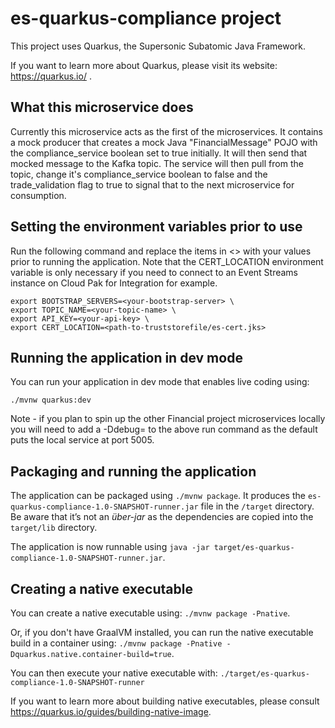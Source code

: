 # es-quarkus-compliance project

This project uses Quarkus, the Supersonic Subatomic Java Framework.

If you want to learn more about Quarkus, please visit its website: https://quarkus.io/ .


## What this microservice does

Currently this microservice acts as the first of the microservices. It contains a mock producer that creates a mock Java "FinancialMessage" POJO with the compliance_service boolean set to true initially. It will then send that mocked message to the Kafka topic. The service will then pull from the topic, change it's compliance_service boolean to false and the trade_validation flag to true to signal that to the next microservice for consumption.


## Setting the environment variables prior to use

Run the following command and replace the items in <> with your values prior to running the application. Note that the CERT_LOCATION environment variable is only necessary if you need to connect to an Event Streams instance on Cloud Pak for Integration for example.

```shell
export BOOTSTRAP_SERVERS=<your-bootstrap-server> \ 
export TOPIC_NAME=<your-topic-name> \
export API_KEY=<your-api-key> \
export CERT_LOCATION=<path-to-truststorefile/es-cert.jks>
```


## Running the application in dev mode

You can run your application in dev mode that enables live coding using:
```
./mvnw quarkus:dev
```

Note - if you plan to spin up the other Financial project microservices locally you will need to add a -Ddebug=<port> to the above run command as the default puts the local service at port 5005.


## Packaging and running the application

The application can be packaged using `./mvnw package`.
It produces the `es-quarkus-compliance-1.0-SNAPSHOT-runner.jar` file in the `/target` directory.
Be aware that it’s not an _über-jar_ as the dependencies are copied into the `target/lib` directory.

The application is now runnable using `java -jar target/es-quarkus-compliance-1.0-SNAPSHOT-runner.jar`.

## Creating a native executable

You can create a native executable using: `./mvnw package -Pnative`.

Or, if you don't have GraalVM installed, you can run the native executable build in a container using: `./mvnw package -Pnative -Dquarkus.native.container-build=true`.

You can then execute your native executable with: `./target/es-quarkus-compliance-1.0-SNAPSHOT-runner`

If you want to learn more about building native executables, please consult https://quarkus.io/guides/building-native-image.
